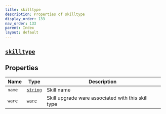 ```yaml
---
title: skilltype
description: Properties of skilltype
display_order: 133
nav_order: 133
parent: Index
layout: default
---
```


##  [`skilltype`](./skilltype.html) 


## Properties

| Name | Type | Description |
|------|------|-------------|
| `name` | [`string`](./string.html) | Skill name |
| `ware` | [`ware`](./ware.html) | Skill upgrade ware associated with this skill type |



